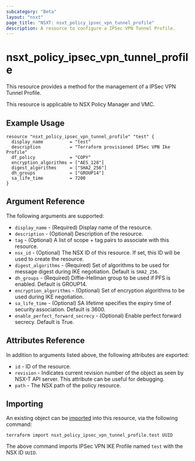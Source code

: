 ```yaml
---
subcategory: "Beta"
layout: "nsxt"
page_title: "NSXT: nsxt_policy_ipsec_vpn_tunnel_profile"
description: A resource to configure a IPSec VPN Tunnel Profile.
---
```


# nsxt_policy_ipsec_vpn_tunnel_profile

This resource provides a method for the management of a IPSec VPN Tunnel Profile.

This resource is applicable to NSX Policy Manager and VMC.

## Example Usage

```hcl
resource "nsxt_policy_ipsec_vpn_tunnel_profile" "test" {
  display_name          = "test"
  description           = "Terraform provisioned IPSec VPN Ike Profile"
  df_policy             = "COPY"
  encryption_algorithms = ["AES_128"]
  digest_algorithms     = ["SHA2_256"]
  dh_groups             = ["GROUP14"]
  sa_life_time          = 7200
}
```

## Argument Reference

The following arguments are supported:

* `display_name` - (Required) Display name of the resource.
* `description` - (Optional) Description of the resource.
* `tag` - (Optional) A list of scope + tag pairs to associate with this resource.
* `nsx_id` - (Optional) The NSX ID of this resource. If set, this ID will be used to create the resource.
* `digest_algorithms` - (Required) Set of algorithms to be used for message digest during IKE negotiation. Default is `SHA2_256`.
* `dh_groups` - (Required) Diffie-Hellman group to be used if PFS is enabled. Default is GROUP14.
* `encryption_algorithms` - (Optional) Set of encryption algorithms to be used during IKE negotiation.
* `sa_life_time` - (Optional) SA lifetime specifies the expiry time of security association. Default is 3600.
* `enable_perfect_forward_secrecy` - (Optional) Enable perfect forward secrecy. Default is True.


## Attributes Reference

In addition to arguments listed above, the following attributes are exported:

* `id` - ID of the resource.
* `revision` - Indicates current revision number of the object as seen by NSX-T API server. This attribute can be useful for debugging.
* `path` - The NSX path of the policy resource.

## Importing

An existing object can be [imported][docs-import] into this resource, via the following command:

[docs-import]: https://www.terraform.io/cli/import

```
terraform import nsxt_policy_ipsec_vpn_tunnel_profile.test UUID
```

The above command imports IPSec VPN IKE Profile named `test` with the NSX ID `UUID`.
